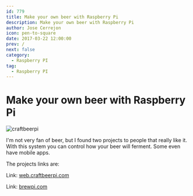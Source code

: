 ```yaml
---
id: 779
title: Make your own beer with Raspberry Pi
description: Make your own beer with Raspberry Pi
author: Jose Cerrejon
icon: pen-to-square
date: 2017-03-22 12:00:00
prev: /
next: false
category:
  - Raspberry PI
tag:
  - Raspberry PI
---
```


# Make your own beer with Raspberry Pi

![craftbeerpi](/images/2017/03/craftbeerpi.png)

I'm not very fan of beer, but I found two projects to people that really like it. With this system you can control how your beer will ferment. Some even have mobile apps.

The projects links are:

Link: [web.craftbeerpi.com](http://web.craftbeerpi.com/)

Link: [brewpi.com](https://www.brewpi.com/)
